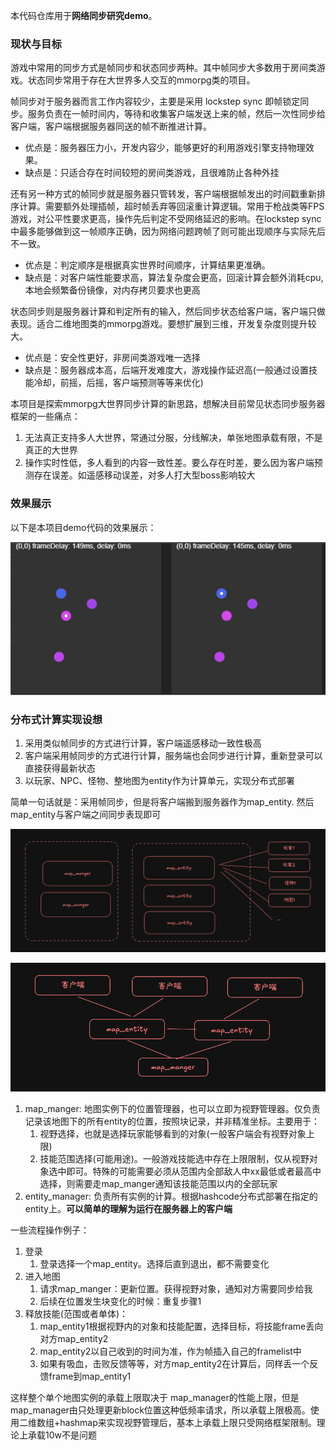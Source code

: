 本代码仓库用于**网络同步研究demo**。

### 现状与目标

游戏中常用的同步方式是帧同步和状态同步两种。其中帧同步大多数用于房间类游戏。状态同步常用于存在大世界多人交互的mmorpg类的项目。

帧同步对于服务器而言工作内容较少，主要是采用 lockstep sync 即帧锁定同步。服务负责在一帧时间内，等待和收集客户端发送上来的帧，然后一次性同步给客户端，客户端根据服务器同送的帧不断推进计算。
- 优点是：服务器压力小，开发内容少，能够更好的利用游戏引擎支持物理效果。
- 缺点是：只适合存在时间较短的房间类游戏，且很难防止各种外挂

还有另一种方式的帧同步就是服务器只管转发，客户端根据帧发出的时间戳重新排序计算。需要额外处理插帧，超时帧丢弃等回滚重计算逻辑。常用于枪战类等FPS游戏，对公平性要求更高，操作先后判定不受网络延迟的影响。在lockstep sync中最多能够做到这一帧顺序正确，因为网络问题跨帧了则可能出现顺序与实际先后不一致。
- 优点是：判定顺序是根据真实世界时间顺序，计算结果更准确。
- 缺点是：对客户端性能要求高，算法复杂度会更高，回滚计算会额外消耗cpu, 本地会频繁备份镜像，对内存拷贝要求也更高


状态同步则是服务器计算和判定所有的输入，然后同步状态给客户端，客户端只做表现。适合二维地图类的mmorpg游戏。要想扩展到三维，开发复杂度则提升较大。
- 优点是：安全性更好，非房间类游戏唯一选择
- 缺点是：服务器成本高，后端开发难度大，游戏操作延迟高(一般通过设置技能冷却，前摇，后摇，客户端预测等等来优化)


本项目是探索mmorpg大世界同步计算的新思路，想解决目前常见状态同步服务器框架的一些痛点：
1. 无法真正支持多人大世界，常通过分服，分线解决，单张地图承载有限，不是真正的大世界
2. 操作实时性低，多人看到的内容一致性差。要么存在时差，要么因为客户端预测存在误差。如遥感移动误差，对多人打大型boss影响较大


### 效果展示

以下是本项目demo代码的效果展示：

![](./doc/同步.gif)



### 分布式计算实现设想

1. 采用类似帧同步的方式进行计算，客户端遥感移动一致性极高
2. 客户端采用帧同步的方式进行计算，服务端也会同步进行计算，重新登录可以直接获得最新状态
3. 以玩家、NPC、怪物、整地图为entity作为计算单元，实现分布式部署

简单一句话就是：采用帧同步，但是将客户端搬到服务器作为map_entity. 然后map_entity与客户端之间同步表现即可

![alt text](./doc/image.png)

![alt text](image.png)

1. map_manger: 地图实例下的位置管理器，也可以立即为视野管理器。仅负责记录该地图下的所有entity的位置，按照块记录，并非精准坐标。主要用于：
    1. 视野选择，也就是选择玩家能够看到的对象(一般客户端会有视野对象上限)
    2. 技能范围选择(可能用途)。一般游戏技能选中存在上限限制，仅从视野对象选中即可。特殊的可能需要必须从范围内全部敌人中xx最低或者最高中选择，则需要走map_manger通知该技能范围以内的全部玩家
2. entity_manager: 负责所有实例的计算。根据hashcode分布式部署在指定的entity上。**可以简单的理解为运行在服务器上的客户端**

一些流程操作例子：

1. 登录
    1. 登录选择一个map_entity。选择后直到退出，都不需要变化
1. 进入地图
    1. 请求map_manger：更新位置。获得视野对象，通知对方需要同步给我
    2. 后续在位置发生块变化的时候：重复步骤1
1. 释放技能(范围或者单体)：
    1. map_entity1根据视野内的对象和技能配置，选择目标，将技能frame丢向对方map_entity2
    2. map_entity2以自己收到的时间为准，作为帧插入自己的framelist中
    3. 如果有吸血，击败反馈等等，对方map_entity2在计算后，同样丢一个反馈frame到map_entity1

这样整个单个地图实例的承载上限取决于 map_manager的性能上限，但是map_manager由只处理更新block位置这种低频率请求，所以承载上限极高。使用二维数组+hashmap来实现视野管理后，基本上承载上限只受网络框架限制。理论上承载10w不是问题